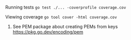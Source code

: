 Running tests
`go test ./... -coverprofile coverage.cov`

Viewing coverage
`go tool cover -html coverage.cov`

1) See PEM package about creating PEMs from keys
https://pkg.go.dev/encoding/pem
